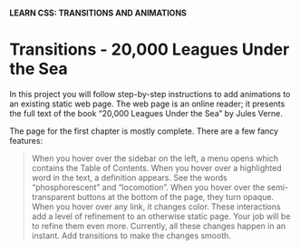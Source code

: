 #### LEARN CSS: TRANSITIONS AND ANIMATIONS
# Transitions - 20,000 Leagues Under the Sea

In this project you will follow step-by-step instructions to add animations to an existing static web page. The web page is an online reader; it presents the full text of the book “20,000 Leagues Under the Sea” by Jules Verne.

The page for the first chapter is mostly complete. There are a few fancy features:

 > When you hover over the sidebar on the left, a menu opens which contains the Table of Contents.
 > When you hover over a highlighted word in the text, a definition appears. See the words “phosphorescent” and “locomotion”.
 > When you hover over the semi-transparent buttons at the bottom of the page, they turn opaque.
 > When you hover over any link, it changes color.
 > These interactions add a level of refinement to an otherwise static page. Your job will be to refine them even more. Currently, all these changes happen in an instant. Add transitions to make the changes smooth.